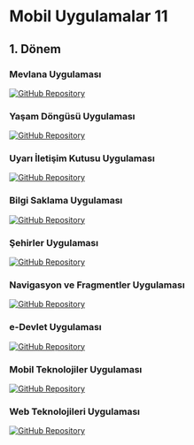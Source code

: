 # Mobil Uygulamalar 11

## 1. Dönem

### Mevlana Uygulaması

[![GitHub Repository](https://img.shields.io/badge/GitHub-Repository-blue)](https://github.com/emirhneks/MobilUygulamalar11/tree/main/Mevlana)

### Yaşam Döngüsü Uygulaması

[![GitHub Repository](https://img.shields.io/badge/GitHub-Repository-blue)](https://github.com/emirhneks/MobilUygulamalar11/tree/main/YasamDongusu)

### Uyarı İletişim Kutusu Uygulaması

[![GitHub Repository](https://img.shields.io/badge/GitHub-Repository-blue)](https://github.com/emirhneks/MobilUygulamalar11/tree/main/UyariIletisimKutusu)

### Bilgi Saklama Uygulaması

[![GitHub Repository](https://img.shields.io/badge/GitHub-Repository-blue)](https://github.com/emirhneks/MobilUygulamalar11/tree/main/BilgiSaklama)

### Şehirler Uygulaması

[![GitHub Repository](https://img.shields.io/badge/GitHub-Repository-blue)](https://github.com/emirhneks/MobilUygulamalar11/tree/main/Sehirler)

### Navigasyon ve Fragmentler Uygulaması

[![GitHub Repository](https://img.shields.io/badge/GitHub-Repository-blue)](https://github.com/emirhneks/MobilUygulamalar11/tree/main/NavigasyonveFragmentler)

### e-Devlet Uygulaması

[![GitHub Repository](https://img.shields.io/badge/GitHub-Repository-blue)](https://github.com/emirhneks/MobilUygulamalar11/tree/main/eDevlet)

### Mobil Teknolojiler Uygulaması

[![GitHub Repository](https://img.shields.io/badge/GitHub-Repository-blue)](https://github.com/emirhneks/MobilUygulamalar11/tree/main/MobilTeknolojiler)

### Web Teknolojileri Uygulaması

[![GitHub Repository](https://img.shields.io/badge/GitHub-Repository-blue)](https://github.com/emirhneks/MobilUygulamalar11/tree/main/WebTeknolojileri)

